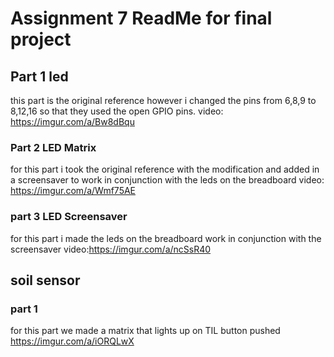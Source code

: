 # Assignment 7 ReadMe for final project 


## Part 1 led 
this part is the original reference however i changed the pins from 6,8,9 to 8,12,16 so that they used the open GPIO pins.
video: https://imgur.com/a/Bw8dBqu

### Part 2 LED Matrix
for this part i took the original reference with the modification and added in a screensaver to work in conjunction with the leds on the breadboard
video:  https://imgur.com/a/Wmf75AE

### part 3 LED Screensaver 
for this part i made the leds on the breadboard work in conjunction with the screensaver 
video:https://imgur.com/a/ncSsR40

## soil sensor 
### part 1
for this part we made a matrix that lights up on TIL button pushed
https://imgur.com/a/iORQLwX
